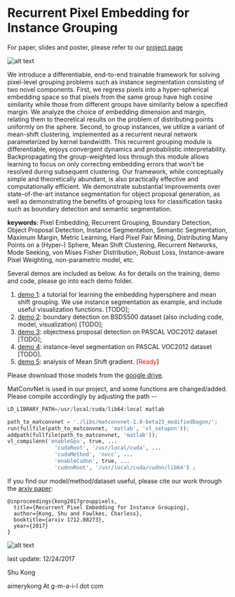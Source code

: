 # Recurrent Pixel Embedding for Instance Grouping

For paper, slides and poster, please refer to our [project page](http://www.ics.uci.edu/~skong2/SMMMSG.html "pixel-grouping")


![alt text](http://www.ics.uci.edu/~skong2/image/icon_pixelEmbedding.png "visualization")


We introduce a differentiable, end-to-end trainable framework for solving pixel-level grouping problems such as instance segmentation consisting of two novel components. First, we regress pixels into a hyper-spherical embedding space so that pixels from the same group have high cosine similarity while those from different groups have similarity below a specified margin. We analyze the choice of embedding dimension and margin, relating them to theoretical results on the problem of distributing points uniformly on the sphere. Second, to group instances, we utilize a variant of mean-shift clustering, implemented as a recurrent neural network parameterized by kernel bandwidth. This recurrent grouping module is differentiable, enjoys convergent dynamics and probabilistic interpretability. Backpropagating the group-weighted loss through this module allows learning to focus on only correcting embedding errors that won't be resolved during subsequent clustering. Our framework, while conceptually simple and theoretically abundant, is also practically effective and computationally efficient. We demonstrate substantial improvements over state-of-the-art instance segmentation for object proposal generation, as well as demonstrating the benefits of grouping loss for classification tasks such as boundary detection and semantic segmentation.

**keywords**: Pixel Embedding, Recurrent Grouping, Boundary Detection, Object Proposal Detection, Instance Segmentation, Semantic Segmentation, Maximum Margin, Metric Learning, Hard Pixel Pair Mining, Distributing Many Points on a (Hyper-) Sphere, Mean Shift Clustering, Recurrent Networks, Mode Seeking, von Mises Fisher Distribution, Robust Loss, Instance-aware Pixel Weighting, non-parametric model, etc.


Several demos are included as below. 
As for details on the training, demo and code, please go into each demo folder.

1. [demo 1](https://github.com/aimerykong/Recurrent-Pixel-Embedding-for-Instance-Grouping/tree/master/demo1_tutorial_instance_segmentation): a tutorial for learning the embedding hypersphere and mean shift grouping. 
	We use instance segmentation as example, and include useful visualization functions. [TODO];
2. [demo 2](https://github.com/aimerykong/Recurrent-Pixel-Embedding-for-Instance-Grouping/tree/master/demo2_boundary_deection): boundary detection on BSDS500 dataset (also including code, model, visualization) [TODO];
3. [demo 3](https://github.com/aimerykong/Recurrent-Pixel-Embedding-for-Instance-Grouping/tree/master/demo3_objectness_proposal_detection): objectness proposal detection on PASCAL VOC2012 dataset [TODO];
4. [demo 4](https://github.com/aimerykong/Recurrent-Pixel-Embedding-for-Instance-Grouping/tree/master/demo4_semantic_instance_segmentation): instance-level segmentation on PASCAL VOC2012 dataset [TODO].
5. [demo 5](https://github.com/aimerykong/Recurrent-Pixel-Embedding-for-Instance-Grouping/tree/master/demo5_analysis_MShift_gradient): analysis of Mean Shift gradient. [<span style="color:red">Ready</span>] 

Please download those models from the [google drive](https://drive.google.com/drive/folders/1K2bCmz_mldIhV1e3hCbtBrARZR_0bylm?usp=sharing). 

MatConvNet is used in our project, and some functions are changed/added. Please compile accordingly by adjusting the path --

```python
LD_LIBRARY_PATH=/usr/local/cuda/lib64:local matlab 

path_to_matconvnet = './libs/matconvnet-1.0-beta23_modifiedDagnn/';
run(fullfile(path_to_matconvnet, 'matlab', 'vl_setupnn'));
addpath(fullfile(path_to_matconvnet, 'matlab'));
vl_compilenn('enableGpu', true, ...
               'cudaRoot', '/usr/local/cuda', ...
               'cudaMethod', 'nvcc', ...
               'enableCudnn', true, ...
               'cudnnRoot', '/usr/local/cuda/cudnn/lib64') ;

```


If you find our model/method/dataset useful, please cite our work through the [arxiv paper](https://arxiv.org/abs/1712.08273):

    @inproceedings{kong2017grouppixels,
      title={Recurrent Pixel Embedding for Instance Grouping},
      author={Kong, Shu and Fowlkes, Charless},
      booktitle={arxiv 1712.08273},
      year={2017}
    }



![alt text](https://raw.githubusercontent.com/aimerykong/Recurrent-Pixel-Embedding-for-Instance-Grouping/master/figure_to_show/demo_combo_v2.png "visualization")


last update: 12/24/2017

Shu Kong

aimerykong At g-m-a-i-l dot com

